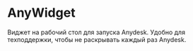 # AnyWidget
Виджет на рабочий стол для запуска Anydesk. Удобно для техподдержки, чтобы не раскрывать каждый раз Anydesk.

